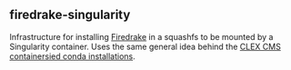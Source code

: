 ## firedrake-singularity

Infrastructure for installing [Firedrake](https://github.com/firedrakeproject/firedrake) in a squashfs to be mounted by a Singularity container. Uses the same general idea behind the [CLEX CMS containersied conda installations](https://github.com/coecms/cms-conda-singularity/).

